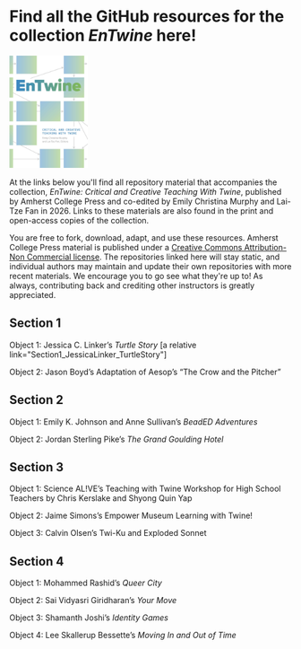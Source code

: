# Find all the GitHub resources for the collection _EnTwine_ here!

<img src="./Murphy_Fan_cover_final.jpg" alt="Cover image of EnTwine collection features blue and green squares on a white background. Grey arrows point from one square to another." height="200">

At the links below you'll find all repository material that accompanies the collection, _EnTwine: Critical and Creative Teaching With Twine_, published by Amherst College Press and co-edited by Emily Christina Murphy and Lai-Tze Fan in 2026. Links to these materials are also found in the print and open-access copies of the collection. 

You are free to fork, download, adapt, and use these resources. Amherst College Press material is published under a <a href="https://creativecommons.org/licenses/by-nc/4.0/">Creative Commons Attribution-Non Commercial license</a>. The repositories linked here will stay static, and individual authors may maintain and update their own repositories with more recent materials. We encourage you to go see what they're up to! As always, contributing back and crediting other instructors is greatly appreciated. 

<h2>Section 1</h2>

Object 1: Jessica C. Linker’s <i>Turtle Story</i> [a relative link="Section1_JessicaLinker_TurtleStory"] <br/>

Object 2: Jason Boyd’s Adaptation of Aesop’s “The Crow and the Pitcher”<br/>

<h2>Section 2</h2>

Object 1: Emily K. Johnson and Anne Sullivan’s <i>BeadED Adventures</i><br/>

Object 2: Jordan Sterling Pike’s <i>The Grand Goulding Hotel</i><br/>

<h2>Section 3</h2>

Object 1: Science AL!VE’s Teaching with Twine Workshop for High School Teachers by Chris Kerslake and Shyong Quin Yap<br/>

Object 2: Jaime Simons’s Empower Museum Learning with Twine!<br/>

Object 3: Calvin Olsen’s Twi-Ku and Exploded Sonnet

<h2>Section 4</h2>

Object 1: Mohammed Rashid’s <i>Queer City</i><br/>

Object 2: Sai Vidyasri Giridharan’s <i>Your Move</i><br/>

Object 3: Shamanth Joshi’s <i>Identity Games</i><br/>

Object 4: Lee Skallerup Bessette’s <i>Moving In and Out of Time</i>






